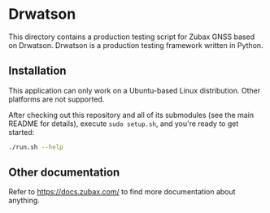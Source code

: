 # Drwatson

This directory contains a production testing script for Zubax GNSS based on Drwatson.
Drwatson is a production testing framework written in Python.

## Installation

This application can only work on a Ubuntu-based Linux distribution.
Other platforms are not supported.

After checking out this repository and all of its submodules (see the main README for details),
execute `sudo setup.sh`, and you're ready to get started:

```bash
./run.sh --help
```

## Other documentation

Refer to <https://docs.zubax.com/> to find more documentation about anything.

